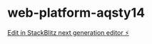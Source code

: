 # web-platform-aqsty14

[Edit in StackBlitz next generation editor ⚡️](https://stackblitz.com/~/github.com/MZIM-AND/web-platform-aqsty14)